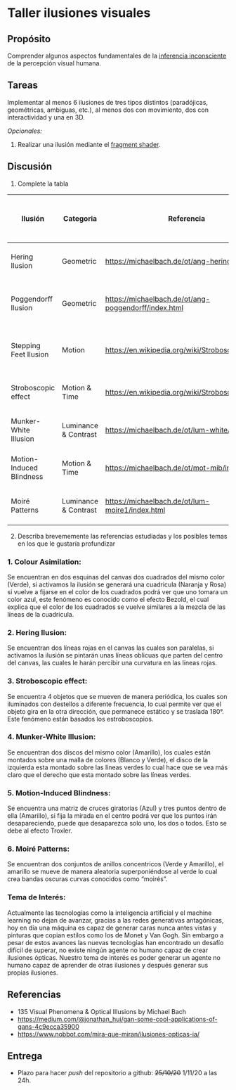 # Taller ilusiones visuales

## Propósito

Comprender algunos aspectos fundamentales de la [inferencia inconsciente](https://github.com/VisualComputing/Cognitive) de la percepción visual humana.

## Tareas

Implementar al menos 6 ilusiones de tres tipos distintos (paradójicas, geométricas, ambiguas, etc.), al menos dos con movimiento, dos con interactividad y una en 3D.

*Opcionales:*
1. Realizar una ilusión mediante el [fragment shader](https://thebookofshaders.com/).

## Discusión

1. Complete la tabla

| Ilusión | Categoria | Referencia | Tipo de interactividad (si aplica) | URL código base (si aplica) |
|---------|-----------|------------|------------------------------------|-----------------------------|
| Hering Ilusion | Geometric | https://michaelbach.de/ot/ang-hering/index.html | Haga click para activar o desactivar la ilusión | No Aplica |
| Poggendorff Ilusion | Geometric | https://michaelbach.de/ot/ang-poggendorff/index.html | Mantener presionado click para activar la ilusion | No Aplica |
| Stepping Feet Ilusion | Motion  | https://en.wikipedia.org/wiki/Stroboscopic_effect |presionar 0 para cambiar fondo, click para interactuar | No Aplica |
| Stroboscopic effect | Motion & Time | https://en.wikipedia.org/wiki/Stroboscopic_effect | Haga click para activar o desactivar la ilusión | No Aplica |
| Munker-White Illusion | Luminance & Contrast | https://michaelbach.de/ot/lum-white/index.html | Haga click para activar o desactivar la ilusión | No Aplica |
| Motion-Induced Blindness | Motion & Time | https://michaelbach.de/ot/mot-mib/index.html | Haga click para activar o desactivar la ilusión | No Aplica |
| Moiré Patterns | Luminance & Contrast | https://michaelbach.de/ot/lum-moire1/index.html | Haga click para activar o desactivar la ilusión | No Aplica |


2. Describa brevememente las referencias estudiadas y los posibles temas en los que le gustaría profundizar

### 1. Colour Asimilation: 
Se encuentran en dos esquinas del canvas dos cuadrados del mismo color (Verde), si activamos la ilusión se generará una cuadricula (Naranja y Rosa) si vuelve a fijarse en el color de los cuadrados podrá ver que uno tomara un color azul, este fenómeno es conocido como el efecto Bezold, el cual explica que el color de los cuadrados se vuelve similares a la mezcla de las líneas de la cuadricula.  
### 2. Hering Ilusion: 
Se encuentran dos líneas rojas en el canvas las cuales son paralelas, si activamos la ilusión se pintarán unas líneas oblicuas que parten del centro del canvas, las cuales le harán percibir una curvatura en las líneas rojas.
### 3. Stroboscopic effect:
Se encuentra 4 objetos que se mueven de manera periódica, los cuales son iluminados con destellos a diferente frecuencia, lo cual permite ver que el objeto gira en la otra dirección, que permanece estático y se traslada 180°.  Este fenómeno están basados los estroboscopios.
### 4. Munker-White Illusion:
Se encuentran dos discos del mismo color (Amarillo), los cuales están montados sobre una malla de colores (Blanco y Verde), el disco de la izquierda esta montado sobre las líneas verdes lo cual hace que se vea más claro que el derecho que esta montado sobre las líneas verdes.
### 5. Motion-Induced Blindness:
Se encuentra una matriz de cruces giratorias (Azul) y tres puntos dentro de ella (Amarillo), si fija la mirada en el centro podrá ver que los puntos irán desapareciendo, puede que desaparezca solo uno, los dos o todos. Esto se debe al efecto Troxler.
### 6. Moiré Patterns:
Se encuentran dos conjuntos de anillos concentricos (Verde y Amarillo), el amarillo se mueve de manera aleatoria superponiéndose al verde lo cual crea bandas oscuras curvas conocidos como “moirés”.
### Tema de Interés:
Actualmente las tecnologías como la inteligencia artificial y el machine learning no dejan de avanzar, gracias a las redes generativas antagónicas, hoy en día una máquina es capaz de generar caras nunca antes vistas y pinturas que copian estilos como los de Monet y Van Gogh. Sin embargo a pesar de estos avances las nuevas tecnologías han encontrado un desafío difícil de superar, no existe ningún agente no humano capaz de crear ilusiones ópticas. Nuestro tema de interés es poder generar un agente no humano capaz de aprender de otras ilusiones y después generar sus propias ilusiones.
## Referencias
* 135 Visual Phenomena & Optical Illusions by Michael Bach
* https://medium.com/@jonathan_hui/gan-some-cool-applications-of-gans-4c9ecca35900
* https://www.nobbot.com/mira-que-miran/ilusiones-opticas-ia/


## Entrega

* Plazo para hacer _push_ del repositorio a github: ~~25/10/20~~ 1/11/20 a las 24h.
